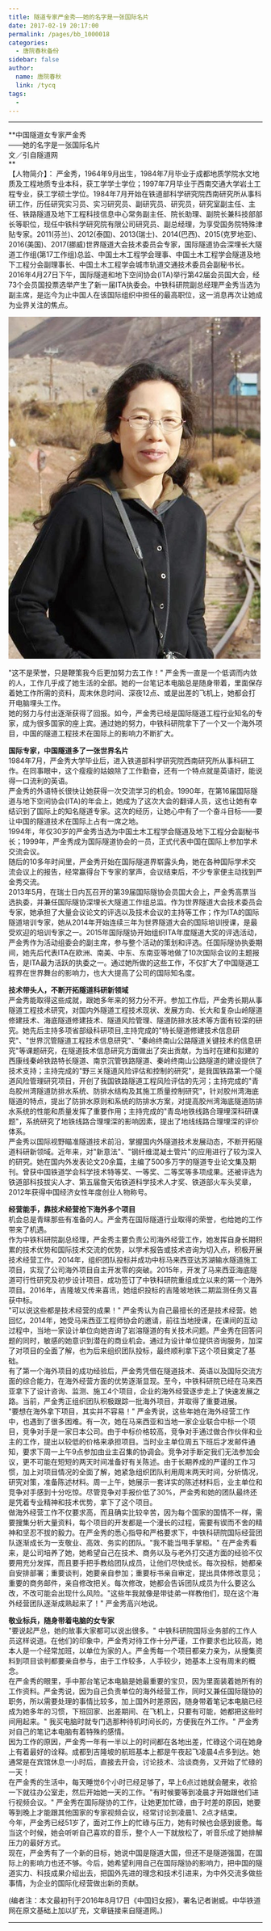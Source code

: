 ```yaml
---
title: 隧道专家严金秀——她的名字是一张国际名片
date: 2017-02-19 20:17:00
permalink: /pages/bb_1000018
categories: 
  - 唐院春秋备份
sidebar: false
author: 
  name: 唐院春秋
  link: /tycq
tags: 
  - 
---
```


* * *

**中国隧道女专家严金秀  
——她的名字是一张国际名片  
文／引自隧道网  
**  
【人物简介】：
严金秀，1964年9月出生，1984年7月毕业于成都地质学院水文地质及工程地质专业本科，获工学学士学位；1997年7月毕业于西南交通大学岩土工程专业，获工学硕士学位。1984年7月开始在铁道部科学研究院西南研究所从事科研工作，历任研究实习员、实习研究员、副研究员、研究员，研究室副主任、主任、铁路隧道及地下工程科技信息中心常务副主任、院长助理、副院长兼科技部部长等职位，现任中铁科学研究院有限公司研究员、副总经理，为享受国务院特殊津贴专家。2011(芬兰)、2012(泰国)、2013(瑞士)、2014(巴西)、2015(克罗地亚)、2016(美国)、2017(挪威)世界隧道大会技术委员会专家，国际隧道协会深埋长大隧道工作组(第17工作组)总监、中国土木工程学会理事、中国土木工程学会隧道及地下工程分会副理事长、中国土木工程学会城市轨道交通技术委员会副秘书长。2016年4月27日下午，国际隧道和地下空间协会(ITA)举行第42届会员国大会，经73个会员国投票选举产生了新一届ITA执委会。中铁科研院副总经理严金秀当选为副主席，是迄今为止中国人在该国际组织中担任的最高职位，这一消息再次让她成为业界关注的焦点。  
  

![](/pic/img2.ph.126.net_AdPXeL3EPuET7gONRxbuqQ==_6632122197352092548.jpg)

  
"这不是荣誉，只是鞭策我今后更加努力去工作！"
严金秀一直是一个低调而内敛的人，工作几乎成了她生活的全部。她的一台笔记本电脑总是随身带着，里面保存着她工作所需的资料，周末休息时间、深夜12点、或是出差的飞机上，她都会打开电脑埋头工作。  
她的努力与付出逐渐获得了回报。如今，严金秀已经是国际隧道工程行业知名的专家，成为很多国家的座上宾。通过她的努力，中铁科研院拿下了一个又一个海外项目，中国的隧道工程技术在国际上的影响力不断扩大。  
  
**国际专家，中国隧道多了一张世界名片**  
1984年7月，严金秀大学毕业后，进入铁道部科学研究院西南研究所从事科研工作。在同事眼中，这个瘦瘦的姑娘除了工作勤奋，还有一个特点就是英语好，能说得一口流利的英语。  
严金秀的外语特长很快让她获得一次交流学习的机会。1990年，在第16届国际隧道与地下空间协会(ITA)的年会上，她成为了这次大会的翻译人员，这也让她有幸结识到了国际上的知名隧道专家。这次的经历，让她心中有了一个奋斗目标——要让中国的隧道技术在国际上占有一席之地。  
1994年，年仅30岁的严金秀当选为中国土木工程学会隧道及地下工程分会副秘书长；1999年，严金秀成为国际隧道协会的一员，正式代表中国在国际上参加学术交流会议。  
随后的10多年时间里，严金秀开始在国际隧道界崭露头角，她在各种国际学术交流会议上的报告，经常赢得台下专家的掌声，会议结束后，不少专家便主动找到严金秀交流。  
2013年5月，在瑞士日内瓦召开的第39届国际隧协会员国大会上，严金秀高票当选执委，并兼任国际隧协深埋长大隧道工作组总监。作为世界隧道大会技术委员会专家，她承担了大量会议论文的评选以及技术会议的主持等工作；作为ITA的国际隧道培训专家，她从2014年开始连续三年为世界隧道大会的国际培训授课，是最受欢迎的培训专家之一。2015年国际隧协开始组织ITA年度隧道大奖的评选活动，严金秀作为活动组委会的副主席，参与整个活动的策划和评选。任国际隧协执委期间，她先后代表ITA在欧洲、南美、中东、东南亚等地做了10次国际会议的主题报告，是ITA最为活跃的执委之一。通过她所做的这些工作，不仅扩大了中国隧道工程界在世界舞台的影响力，也大大提高了公司的国际知名度。  

  

**技术带头人，不断开拓隧道科研新领域**  
严金秀能取得这些成就，跟她多年来的努力分不开。参加工作后，严金秀长期从事隧道工程技术研究，对国内外隧道工程技术现状、发展方向、长大和复杂山岭隧道修建技术、海底隧道修建技术、隧道风险管理、隧道防排水技术等方面有较深的研究。她先后主持多项省部级科研项目,主持完成的"特长隧道修建技术信息研究"、"世界沉管隧道工程技术信息研究"、"秦岭终南山公路隧道关键技术的信息研究"等课题研究，在隧道技术信息研究方面做出了突出贡献，为当时在建和拟建的西康线秦岭铁路特长隧道、南京沉管铁路隧道、秦岭终南山公路隧道的建设提供了技术支持；主持完成的"野三关隧道风险评估和控制的研究"，是我国铁路第一个隧道风险管理研究项目，开创了我国铁路隧道工程风险评估的先河；主持完成的"青岛胶州湾隧道防排水系统、防排水结构及其施工质量控制研究"，针对胶州湾海底隧道的特点，提出了防排水原则和系统的防排水方案，对提高胶州湾海底隧道防排水系统的性能和质量发挥了重要作用；主持完成的"青岛地铁线路合理埋深科研课题"，系统研究了地铁线路合理埋深的影响因素，提出了地线线路合理埋深的评价体系。  
严金秀以国际视野瞄准隧道技术前沿，掌握国内外隧道技术发展动态，不断开拓隧道科研新领域。近年来，对"新意法"、"钢纤维混凝土管片"的应用进行了较为深入的研究。她在国内外发表论文20余篇，主编了500多万字的隧道专业论文集及期刊。曾获中国铁道学会科学技术特等奖、一等奖、二等奖等多项成果。还被评选为铁道部科技拔尖人才、第五届詹天佑铁道科学技术人才奖、铁道部火车头奖章，2012年获得中国经济女性年度创业人物称号。  
  
**经营能手，靠技术经营抢下海外多个项目**  
机会总是青睐那些有准备的人。严金秀在国际隧道行业取得的荣誉，也给她的工作带来了机遇。  
作为中铁科研院副总经理，严金秀主要负责公司海外经营工作，她发挥自身长期积累的技术优势和国际技术交流的优势，以学术报告或技术咨询为切入点，积极开展技术经营工作。2014年，组织团队投标并成功中标马来西亚达苏湖输水隧道施工项目，实现了公司海外项目自主开发零的突破。2015年，开发了马来西亚海底隧道可行性研究及初步设计项目，成功签订了中铁科研院重组成立以来的第一个海外项目。2016年，吉隆坡又传来喜讯，她组织投标的吉隆坡地铁二期监测任务又喜获中标。  
"可以说这些都是技术经营的成果！"
严金秀认为自己最擅长的还是技术经营。她回忆，2014年，她受马来西亚工程师协会的邀请，前往当地授课，在课间的互动过程中，当地一家设计单位向她咨询了岩溶隧道的有关技术问题。严金秀在回答问题的同时，敏感的她意识到潜在的商业机会。通过为设计单位提供咨询服务，加深了对项目的全面了解，也为后来组织团队投标，最终顺利拿下这个项目奠定了基础。  
有了第一个海外项目的成功经验后，严金秀凭借在隧道技术、英语以及国际交流方面的综合能力，在海外经营方面的优势逐渐显现。至今，中铁科研院已经在马来西亚拿下了设计咨询、监测、施工4个项目，企业的海外经营逐步走上了快速发展之路。当前，严金秀正组织团队积极跟踪一批海外项目，并取得了重要进展。  
"要想在海外拿下项目，其实并不容易！"
严金秀说，这些年她在海外经营工作中，也遇到了很多困难。有一次，她在马来西亚和当地一家企业联合中标一个项目，竞争对手是一家日本公司。由于中标价格较高，竞争对手通过做合作伙伴和业主的工作，提出以较低的价格来承担项目。当时业主单位周五下班后才发邮件通知，要求下周一上午9点参加由业主召集的协调会。竞争对手断定我们无法参加会议，更不可能在短短的两天时间准备好有关陈述。由于长期养成的严谨的工作习惯，加上对项目情况的全面了解，她紧急组织团队利用周末两天时间，分析情况，研究对策，准备陈述材料。周一上午，她展示一套详实的陈述材料后，业主单位和竞争对手感到十分吃惊。尽管竞争对手报价低了30%，严金秀和她的团队最终还是凭着专业精神和技术优势，拿下了这个项目。  
做海外经营工作不仅要求高，而且确实比较辛苦，因为每个国家的国情不一样，需要搜集分析大量资料，每个项目的开发都是一个漫长的过程，需要有锲而不舍的精神和坚忍不拔的毅力。在严金秀的悉心指导和严格要求下，中铁科研院国际经营团队逐渐成长为一支敬业、高效、务实的团队。"我不能当甩手掌柜。"
在严金秀看来，是公司培养了她，她希望自己在技术、商务以及与老外打交道方面的经验不仅要用充分发挥，而且要手把手教给团队成员，让他们尽快成长。每次投标，她都亲自安排部署；重要谈判，她要亲自参加；重要标书亲自审定，提出具体修改意见；重要的商务邮件，亲自修改把关。每次修改，她都会告诉团队成员为什么要这么改，不改可能会出现什么风险。"这些年我就像是带徒弟一样教他们，现在这个海外经营团队逐渐成熟起来了！"
严金秀高兴地说。  
  
**敬业标兵，随身带着电脑的女专家**  
"要说起严总，她的故事大家都可以说出很多。"
中铁科研院国际业务部的工作人员这样说道。在他们的印象中，严金秀对待工作十分严谨，工作要求也比较高，她本人是一个经常加班，以单位为家的人。严金秀每一个项目都亲力亲为，从搜集资料到项目谈判都要亲自参与，由于工作较多，人手较少，她基本上没有周末的概念。  
在严金秀的眼里，手中那台笔记本电脑是她最重要的宝贝，因为里面装着她所有的工作资料。严金秀说，因为自己负责单位的海外经营工作，同时又兼任国际隧协的职务，所以需要处理的事情比较多，加上国外时差原因，随身带着笔记本电脑已经成为她多年的习惯，下班回家、出差期间、在飞机上，只要有可能，她都把这些时间用起来。"
我买电脑时就专门选那种待机时间长的，方便我在外工作。" 严金秀对自己的笔记本电脑有着特殊的感情。  
因为工作的原因，严金秀一年有一半以上的时间都在各地出差，忙碌这个词在她身上有着最好的诠释。成都到吉隆坡的航班基本上都是午夜起飞凌晨4点多到达。她通常是在宾馆休息一小时后，直接去开会，讨论技术、洽谈商务，又开始了忙碌的一天！  
在严金秀的生活中，每天睡觉6个小时已经足够了，早上6点过她就会醒来，收拾一下就往办公室走，然后开始她一天的工作。"有时候要等到凌晨才开始跟他们进行视频会议。"
严金秀在国际隧协的工作，让她更加忙碌，由于时差的原因，她要等到晚上才能跟其他国家的专家视频会议，经常讨论到凌晨1、2点才结束。  
今年，严金秀已经51岁了，面对工作上的忙碌与压力，她有时候也会感到疲惫。每当这个时候，她会听听自己喜欢的音乐，整个人一下就放松了，听音乐成了她排解压力的最好方式。  
现在，严金秀有了一个新的目标，她说中国是隧道大国，但还不是隧道强国，在国际上的影响力也还不够。今后，她希望利用自己在国际隧协的影响力，把中国的隧道实力、科技成果介绍出去，把国外先进的理念和技术引进来，为中外交流多做些事情，为企业的国际化经营做出新的贡献。  
  
(编者注：本文最初刊于2016年8月17日《中国妇女报》，署名记者谢威。中华铁道网在原文基础上加以扩充，文章链接来自隧道网。)  
  
  
---